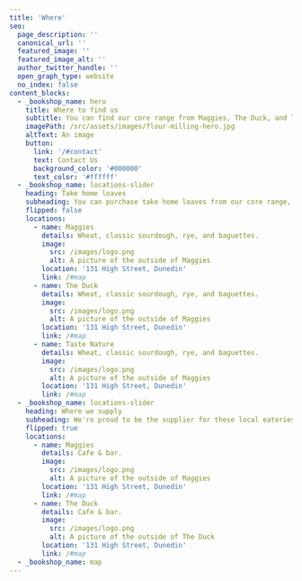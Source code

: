 ```yaml
---
title: 'Where'
seo:
  page_description: ''
  canonical_url: ''
  featured_image: ''
  featured_image_alt: ''
  author_twitter_handle: ''
  open_graph_type: website
  no_index: false
content_blocks:
  - _bookshop_name: hero
    title: Where to find us
    subtitle: You can find our core range from Maggies, The Duck, and The Good Food co. Find our more extensive range of loaves at Taste Nature.
    imagePath: /src/assets/images/flour-milling-hero.jpg
    altText: An image
    button:
      link: '/#contact'
      text: Contact Us
      background_color: '#000000'
      text_color: '#ffffff'
  - _bookshop_name: locations-slider
    heading: Take home loaves
    subheading: You can purchase take home loaves from our core range, at these local cafes.
    flipped: false
    locations:
      - name: Maggies
        details: Wheat, classic sourdough, rye, and baguettes.
        image:
          src: /images/logo.png
          alt: A picture of the outside of Maggies
        location: '131 High Street, Dunedin'
        link: /#map
      - name: The Duck
        details: Wheat, classic sourdough, rye, and baguettes.
        image:
          src: /images/logo.png
          alt: A picture of the outside of Maggies
        location: '131 High Street, Dunedin'
        link: /#map
      - name: Taste Nature
        details: Wheat, classic sourdough, rye, and baguettes.
        image:
          src: /images/logo.png
          alt: A picture of the outside of Maggies
        location: '131 High Street, Dunedin'
        link: /#map
  - _bookshop_name: locations-slider
    heading: Where we supply
    subheading: We're proud to be the supplier for these local eateries.
    flipped: true
    locations:
      - name: Maggies
        details: Cafe & bar.
        image:
          src: /images/logo.png
          alt: A picture of the outside of Maggies
        location: '131 High Street, Dunedin'
        link: /#map
      - name: The Duck
        details: Cafe & bar.
        image:
          src: /images/logo.png
          alt: A picture of the outside of The Duck
        location: '131 High Street, Dunedin'
        link: /#map
  - _bookshop_name: map
---
```

